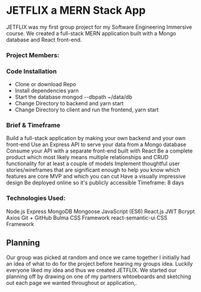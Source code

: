 # JETFLIX a MERN Stack App

JETFLIX was my first group project for my Software Engineering Immersive course. We created a full-stack MERN application built with a Mongo database and React front-end.

### Project Members: 


### Code Installation

- Clone or download Repo
- Install dependencies yarn 
- Start the database mongod --dbpath ~/data/db
- Change Directory to backend and yarn start
- Change Directory to client and run the frontend, yarn start



### Brief & Timeframe

Build a full-stack application by making your own backend and your own front-end
Use an Express API to serve your data from a Mongo database
Consume your API with a separate front-end built with React
Be a complete product which most likely means multiple relationships and CRUD functionality for at least a couple of models
Implement thoughtful user stories/wireframes that are significant enough to help you know which features are core MVP and which you can cut
Have a visually impressive design
Be deployed online so it's publicly accessible
Timeframe: 8 days

### Technologies Used: 

Node.js
Express
MongoDB
Mongoose
JavaScript (ES6)
React.js
JWT
Bcrypt
Axios
Git + GitHub
Bulma CSS Framework
react-semantic-ui CSS Framework

## Planning 

Our group was picked at random and once we came together I initially had an idea of what to do for the project before hearing my groups idea. Luckily everyone liked my idea and thus we created JETFLIX. We started our planning off by drawing on one of my partners whtoeboards and sketching out each page we wanted throughout or application,.